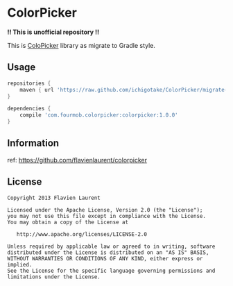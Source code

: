 ColorPicker
==================

 **!! This is unofficial repository !!**

This is [ColoPicker](https://github.com/flavienlaurent/colorpicker) library as migrate to Gradle style.


Usage
-----------

``` Groovy
repositories {
    maven { url 'https://raw.github.com/ichigotake/ColorPicker/migrate-to-gradle/repository' }
}

dependencies {
    compile 'com.fourmob.colorpicker:colorpicker:1.0.0'
}
```

Information
-----------

ref: https://github.com/flavienlaurent/colorpicker

License
-----------

    Copyright 2013 Flavien Laurent

    Licensed under the Apache License, Version 2.0 (the "License");
    you may not use this file except in compliance with the License.
    You may obtain a copy of the License at

       http://www.apache.org/licenses/LICENSE-2.0

    Unless required by applicable law or agreed to in writing, software
    distributed under the License is distributed on an "AS IS" BASIS,
    WITHOUT WARRANTIES OR CONDITIONS OF ANY KIND, either express or implied.
    See the License for the specific language governing permissions and
    limitations under the License.

